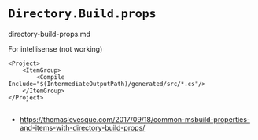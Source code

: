# `Directory.Build.props`

directory-build-props.md

For intellisense (not working)

```
<Project>
    <ItemGroup>
        <Compile Include="$(IntermediateOutputPath)/generated/src/*.cs"/>
    </ItemGroup>
</Project>
```

## 

*   https://thomaslevesque.com/2017/09/18/common-msbuild-properties-and-items-with-directory-build-props/
